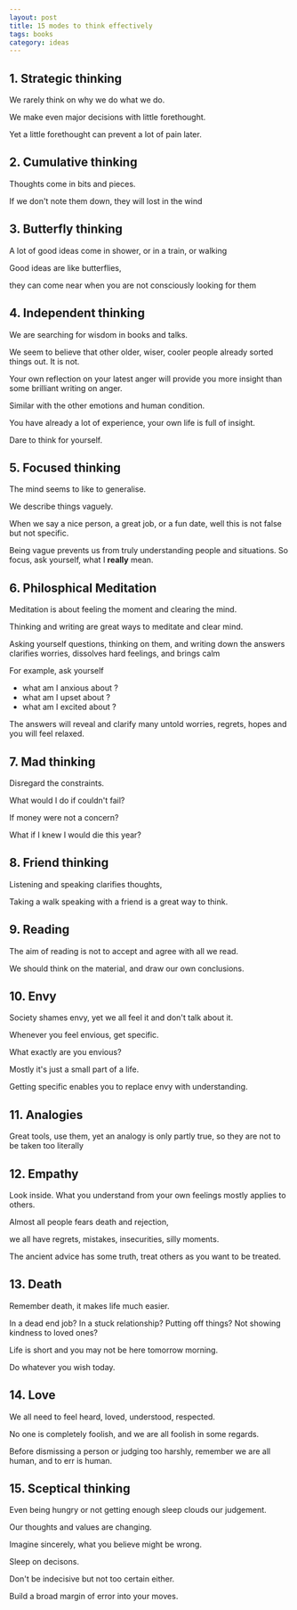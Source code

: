 ```yaml
---
layout: post
title: 15 modes to think effectively 
tags: books
category: ideas 
--- 
```


## 1. Strategic thinking

We rarely think on why we do what we do. 

We make even major decisions with little forethought. 

Yet a little forethought can prevent a lot of pain later. 

## 2. Cumulative thinking

Thoughts come in bits and pieces. 

If we don't note them down, they will lost in the wind

## 3. Butterfly thinking

A lot of good ideas come in shower, or in a train, or walking

Good ideas are like butterflies, 

they can come near when you are not consciously looking for them 

## 4. Independent thinking

We are searching for wisdom in books and talks. 

We seem to believe that other older, wiser, cooler people already sorted things out. It is not. 

Your own reflection on your latest anger will provide you more insight than some brilliant writing on anger.  

Similar with the other emotions and human condition. 

You have already a lot of experience, 
your own life is full of insight. 

Dare to think for yourself. 

## 5. Focused thinking 

The mind seems to like to generalise. 

We describe things vaguely. 

When we say a nice person, a great job, or a fun date, well this is not false but not specific. 

Being vague prevents us from truly understanding people and situations. So focus, ask yourself, what I **really** mean.

## 6. Philosphical Meditation 

Meditation is about feeling the moment and clearing the mind. 

Thinking and writing are great ways to meditate and clear mind. 

Asking yourself questions, thinking on them, and writing down the answers clarifies worries, dissolves hard feelings, and brings calm 

For example, ask yourself 

* what am I anxious about ? 
* what am I upset about ? 
* what am I excited about ? 

The answers will reveal and clarify many untold worries, regrets, hopes and you will feel relaxed. 

## 7. Mad thinking 

Disregard the constraints. 

What would I do if couldn't fail? 

If money were not a concern?

What if I knew I would die this year? 

## 8. Friend thinking 

Listening and speaking clarifies thoughts, 

Taking a walk speaking with a friend is a great way to think. 

## 9. Reading 

The aim of reading is not to accept and agree with all we read. 

We should think on the material, and draw our own conclusions.

## 10. Envy

Society shames envy, yet we all feel it and don't talk about it. 

Whenever you feel envious, get specific. 

What exactly are you envious? 

Mostly it's just a small part of a life. 

Getting specific enables you to replace envy with understanding. 

## 11. Analogies

Great tools, use them, yet an analogy is only partly true, so they are not to be taken too literally 

## 12. Empathy 

Look inside. What you understand from your own feelings mostly applies to others. 

Almost all people fears death and rejection, 

we all have regrets, mistakes, insecurities, silly moments. 

The ancient advice has some truth, treat others as you want to be treated. 

## 13. Death

 Remember death, it makes life much easier. 
 
 In a dead end job? 
 In a stuck relationship? 
 Putting off things? 
 Not showing kindness to loved ones? 
 
 Life is short and you may not be here tomorrow morning. 
 
 Do whatever you wish today.

## 14. Love 

We all need to feel heard, loved, understood, respected. 

No one is completely foolish, and we are all foolish in some regards. 

Before dismissing a person or judging too harshly, remember we are all human, and to err is human. 


## 15. Sceptical thinking 

Even being hungry or not getting enough sleep clouds our judgement. 

Our thoughts and values are changing. 

Imagine sincerely, what you believe might be wrong. 

Sleep on decisons. 

Don't be indecisive but not too certain either. 

Build a broad margin of error into your moves. 




